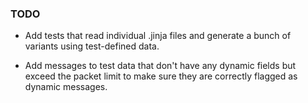 ### TODO 

- Add tests that read individual .jinja files and generate
  a bunch of variants using test-defined data.

- Add messages to test data that don't have any dynamic fields
  but exceed the packet limit to make sure they are correctly
  flagged as dynamic messages.
